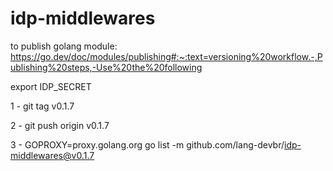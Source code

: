 # idp-middlewares

to publish golang module: https://go.dev/doc/modules/publishing#:~:text=versioning%20workflow.-,Publishing%20steps,-Use%20the%20following

export IDP_SECRET

1 - git tag v0.1.7

2 - git push origin v0.1.7

3 - GOPROXY=proxy.golang.org go list -m github.com/lang-devbr/idp-middlewares@v0.1.7
